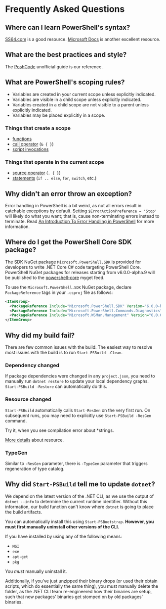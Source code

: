 # Frequently Asked Questions

## Where can I learn PowerShell's syntax?

[SS64.com](https://ss64.com/ps/syntax.html) is a good resource.
[Microsoft Docs](https://docs.microsoft.com/powershell/scripting/overview?view=powershell-6) is another excellent resource.

## What are the best practices and style?

The [PoshCode][] unofficial guide is our reference.

[PoshCode]: https://github.com/PoshCode/PowerShellPracticeAndStyle

## What are PowerShell's scoping rules?

- Variables are created in your current scope unless explicitly indicated.
- Variables are visible in a child scope unless explicitly indicated.
- Variables created in a child scope are not visible to a parent unless
  explicitly indicated.
- Variables may be placed explicitly in a scope.

### Things that create a scope

- [functions](https://ss64.com/ps/syntax-functions.html)
- [call operator](https://ss64.com/ps/call.html) (`& { }`)
- [script invocations](https://ss64.com/ps/syntax-run.html)

### Things that operate in the current scope

- [source operator](https://ss64.com/ps/source.html) (`. { }`)
- [statements](https://ss64.com/ps/statements.html) (`if .. else`, `for`, `switch`, etc.)

## Why didn't an error throw an exception?

Error handling in PowerShell is a bit weird, as not all errors result in catchable exceptions by default.
Setting `$ErrorActionPreference = 'Stop'` will likely do what you want;
that is, cause non-terminating errors instead to terminate.
Read [An Introduction To Error Handling in PowerShell][error] for more information.

[error]: https://gist.github.com/TravisEz13/9bb811c63b88501f3beec803040a9996

## Where do I get the PowerShell Core SDK package?

The SDK NuGet package `Microsoft.PowerShell.SDK` is provided for developers to write .NET Core C# code targeting PowerShell Core.
PowerShell NuGet packages for releases starting from v6.0.0-alpha.9 will be published to the [powershell-core][] myget feed.

To use the `Microsoft.PowerShell.SDK` NuGet package, declare `PackageReference` tags in your `.csproj` file as follows:

```xml
<ItemGroup>
  <PackageReference Include="Microsoft.PowerShell.SDK" Version="6.0.0-beta.9" />
  <PackageReference Include="Microsoft.PowerShell.Commands.Diagnostics" Version="6.0.0-beta.9" />
  <PackageReference Include="Microsoft.WSMan.Management" Version="6.0.0-beta.9"/>
</ItemGroup>
```

[powershell-core]: https://powershell.myget.org/gallery/powershell-core

## Why did my build fail?

There are few common issues with the build.
The easiest way to resolve most issues with the build is to run `Start-PSBuild -Clean`.

### Dependency changed

If package dependencies were changed in any `project.json`, you need to manually
run `dotnet restore` to update your local dependency graphs.
`Start-PSBuild -Restore` can automatically do this.

### Resource changed

`Start-PSBuild` automatically calls `Start-ResGen` on the very first run.
On subsequent runs, you may need to explicitly use `Start-PSBuild -ResGen` command.

Try it, when you see compilation error about *strings.

[More details](dev-process/resx-files.md) about resource.

### TypeGen

Similar to `-ResGen` parameter, there is `-TypeGen` parameter that triggers regeneration of type catalog.

## Why did `Start-PSBuild` tell me to update `dotnet`?

We depend on the latest version of the .NET CLI, as we use the output of `dotnet
--info` to determine the current runtime identifier.
Without this information, our build function can't know where `dotnet` is going to place the build artifacts.

You can automatically install this using `Start-PSBootstrap`.
**However, you must first manually uninstall other versions of the CLI.**

If you have installed by using any of the following means:

- `MSI`
- `exe`
- `apt-get`
- `pkg`

You *must* manually uninstall it.

Additionally, if you've just unzipped their binary drops (or used their obtain
scripts, which do essentially the same thing), you must manually delete the
folder, as the .NET CLI team re-engineered how their binaries are setup, such
that new packages' binaries get stomped on by old packages' binaries.
